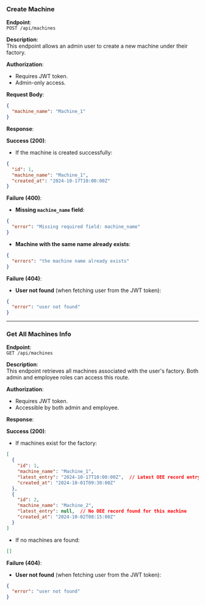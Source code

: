 ### Create Machine

**Endpoint**:  
`POST /api/machines`

**Description**:  
This endpoint allows an admin user to create a new machine under their factory.

**Authorization**:  
- Requires JWT token.
- Admin-only access.

**Request Body**:

```json
{
  "machine_name": "Machine_1"
}
```

**Response**:

**Success (200)**:

- If the machine is created successfully:

```json
{
  "id": 1,
  "machine_name": "Machine_1",
  "created_at": "2024-10-17T10:00:00Z"
}
```

**Failure (400)**:

- **Missing `machine_name` field**:

```json
{
  "error": "Missing required field: machine_name"
}
```

- **Machine with the same name already exists**:

```json
{
  "errors": "the machine name already exists"
}
```

**Failure (404)**:

- **User not found** (when fetching user from the JWT token):

```json
{
  "error": "user not found"
}
```
---
### Get All Machines Info

**Endpoint**:  
`GET /api/machines`

**Description**:  
This endpoint retrieves all machines associated with the user's factory. Both admin and employee roles can access this route.

**Authorization**:  
- Requires JWT token.
- Accessible by both admin and employee.

**Response**:

**Success (200)**:

- If machines exist for the factory:

```json
[
  {
    "id": 1,
    "machine_name": "Machine_1",
    "latest_entry": "2024-10-17T10:00:00Z",  // Latest OEE record entry (optional)
    "created_at": "2024-10-01T09:30:00Z"
  },
  {
    "id": 2,
    "machine_name": "Machine_2",
    "latest_entry": null,  // No OEE record found for this machine
    "created_at": "2024-10-02T08:15:00Z"
  }
]
```

- If no machines are found:

```json
[]
```

**Failure (404)**:

- **User not found** (when fetching user from the JWT token):

```json
{
  "error": "user not found"
}
```